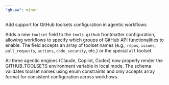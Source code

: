 ```yaml
---
"gh-aw": minor
---
```


Add support for GitHub toolsets configuration in agentic workflows

Adds a new `toolset` field to the `tools.github` frontmatter configuration, allowing workflows to specify which groups of GitHub API functionalities to enable. The field accepts an array of toolset names (e.g., `repos`, `issues`, `pull_requests`, `actions`, `code_security`, etc.) or the special `all` toolset.

All three agentic engines (Claude, Copilot, Codex) now properly render the GITHUB_TOOLSETS environment variable in local mode. The schema validates toolset names using enum constraints and only accepts array format for consistent configuration across workflows.
